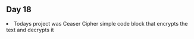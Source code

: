 ## Day 18

<li> Todays project was Ceaser Cipher simple code block that encrypts the text and decrypts it
